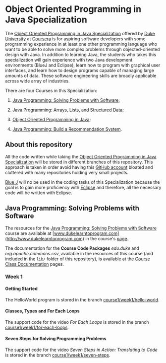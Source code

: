 # Object Oriented Programming in Java Specialization

The [Object Oriented Programming in Java Specialization](https://www.coursera.org/specializations/object-oriented-programming) offered by [Duke University](https://www.coursera.org/duke) at [Coursera](https://www.coursera.org) is for aspiring software developers with some programming experience in at least one other programming language who want to be able to solve more complex problems through objected-oriented design with Java. In addition to learning Java, the students who takes this specialization will gain experience with two Java development environments (BlueJ and Eclipse), learn how to program with graphical user interfaces, and learn how to design programs capable of managing large amounts of data. These software engineering skills are broadly applicable across wide array of industries.


There are four Courses in this Specialization:

1. [Java Programming: Solving Problems with Software](https://www.coursera.org/learn/java-programming);

2. [Java Programming: Arrays, Lists, and Structured Data](https://www.coursera.org/learn/java-programming-arrays-lists-data);

4. [Object Oriented Programming in Java](https://www.coursera.org/learn/object-oriented-java);

5. [Java Programming: Build a Recommendation System](https://www.coursera.org/learn/data-structures-optimizing-performance).

## About this repository

All the code written while taking the [Object Oriented Programming in Java Specialization](https://www.coursera.org/specializations/object-oriented-programming) will be stored in different branches of this repository. This approach is taken in order avoid having this [GitHub account](https://github.com/EnduranceCode) bloated and cluttered with many repositories holding very small projects.

[Blue J](https://www.bluej.org/) will no be used in the coding tasks of this Specialization because the goal is to gain more proficiency with [Eclipse](https://www.eclipse.org) and therefore, all the necessary code will be written with Eclipse.

## Java Programming: Solving Problems with Software

The resources for the [Java Programming: Solving Problems with Software](https://www.coursera.org/learn/java-programming) course are available at [www.dukelearntoprogram.com](http://www.dukelearntoprogram.com) in the course's [page](http://www.dukelearntoprogram.com/course2).

The documentation for the **Course Code Packages** *edu.duke* and *org.apache.commons.csv*, available in the resources of this course (and included in the `lib/` folder of this repository), is available at the [Course Class Documentation](http://www.dukelearntoprogram.com/course2/doc/javadoc/index.html?course=2) pages.

### Week 1

#### Getting Started

The HelloWorld program is stored in the branch [course1/week1/hello-world](https://github.com/EnduranceCode/JavaCourseraDuke/tree/course1/week1/hello-world).

#### Classes, Types and For Each Loops

The support code for the video *For Each Loops* is stored in the branch [course1/week1/for-each-loops](https://github.com/EnduranceCode/JavaCourseraDuke/tree/course1/week1/for-each-loops).

#### Seven Steps for Solving Programming Problems

The support code for the video *Seven Steps in Action: Translating to Code* is stored in the branch [course1/week1/seven-steps](https://github.com/EnduranceCode/JavaCourseraDuke/tree/course1/week1/seven-steps).
